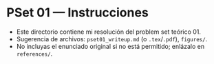 # PSet 01 — Instrucciones
- Este directorio contiene mi resolución del problem set teórico 01.
- Sugerencia de archivos: `pset01_writeup.md` (o `.tex`/`.pdf`), `figures/`.
- No incluyas el enunciado original si no está permitido; enlázalo en `references/`.
